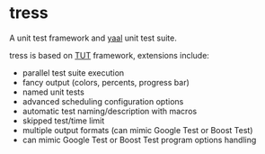 tress
=====

A unit test framework and [yaal][yaal] unit test suite.

tress is based on [TUT][tut] framework, extensions include:

- parallel test suite execution
- fancy output (colors, percents, progress bar)
- named unit tests
- advanced scheduling configuration options
- automatic test naming/description with macros
- skipped test/time limit
- multiple output formats (can mimic Google Test or Boost Test)
- can mimic Google Test or Boost Test program options handling

[yaal]: https://codestation.org/?h-action=menu-project&menu=submenu-project&page=&project=yaal
[tut]: http://mrzechonek.github.io/tut-framework/

